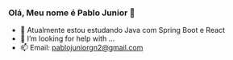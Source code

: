 ### Olá, Meu nome é Pablo Junior 👋

<!--
**pablojg9/pablojg9** is a ✨ _special_ ✨ repository because its `README.md` (this file) appears on your GitHub profile.

Here are some ideas to get you started:


-->
- 🌱 Atualmente estou estudando Java com Spring Boot e React
- 🤔 I’m looking for help with ...
- 📫 Email: pablojuniorgn2@gmail.com
